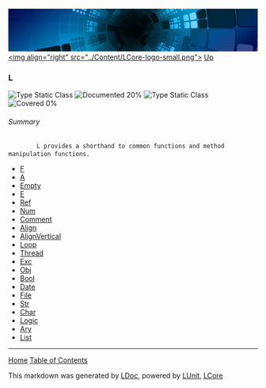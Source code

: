 ![](../Content/LCore-banner-small.png "")
[&lt;img align=&quot;right&quot; src=&quot;../Content/LCore-logo-small.png&quot;&gt;](../../README.md)
[Up](../L.md)

### L
![Type Static Class](http://b.repl.ca/v1/Type-Static%20Class-lightgrey.png "") ![Documented 20%](http://b.repl.ca/v1/Documented-20%25-red.png "")
![Type Static Class](http://b.repl.ca/v1/Type-Static%20Class-lightgrey.png "") ![Covered 0%](http://b.repl.ca/v1/Covered-0%25-red.png "")

###### Summary

            L provides a shorthand to common functions and method manipulation functions.
            
 - [F](L_F.md)
 - [A](L_A.md)
 - [Empty](L_Empty.md)
 - [E](L_E.md)
 - [Ref](L_Ref.md)
 - [Num](L_Num.md)
 - [Comment](L_Comment.md)
 - [Align](L_Align.md)
 - [AlignVertical](L_AlignVertical.md)
 - [Loop](L_Loop.md)
 - [Thread](L_Thread.md)
 - [Exc](L_Exc.md)
 - [Obj](L_Obj.md)
 - [Bool](L_Bool.md)
 - [Date](L_Date.md)
 - [File](L_File.md)
 - [Str](L_Str.md)
 - [Char](L_Char.md)
 - [Logic](L_Logic.md)
 - [Ary](L_Ary.md)
 - [List](L_List.md)



---

[Home](../../README.md) [Table of Contents](../../TableOfContents.md)

This markdown was generated by [LDoc](https://github.com/CodeSingularity/LDoc), powered by [LUnit](https://github.com/CodeSingularity/LUnit), [LCore](https://github.com/CodeSingularity/LCore)
